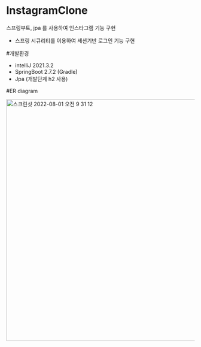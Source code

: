 # InstagramClone
스프링부트, jpa 를 사용하여 인스타그램 기능 구현

- 스프링 시큐리티를 이용하여 세션기반 로그인 기능 구현


#개발환경
- intelliJ 2021.3.2
- SpringBoot 2.7.2 (Gradle)
- Jpa (개발단계 h2 사용)

#ER diagram


<img width="644" alt="스크린샷 2022-08-01 오전 9 31 12" src="https://user-images.githubusercontent.com/45710926/182052340-13a65296-6e0b-40ba-9f90-c7a877c40808.png">
